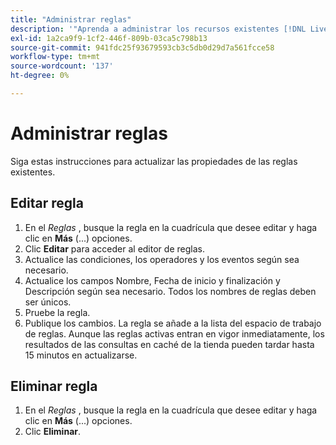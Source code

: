 ```yaml
---
title: "Administrar reglas"
description: '"Aprenda a administrar los recursos existentes [!DNL Live Search] reglas".'
exl-id: 1a2ca9f9-1cf2-446f-809b-03ca5c798b13
source-git-commit: 941fdc25f93679593cb3c5db0d29d7a561fcce58
workflow-type: tm+mt
source-wordcount: '137'
ht-degree: 0%

---
```


# Administrar reglas

Siga estas instrucciones para actualizar las propiedades de las reglas existentes.

## Editar regla

1. En el *Reglas* , busque la regla en la cuadrícula que desee editar y haga clic en **Más** (...) opciones.
1. Clic **Editar** para acceder al editor de reglas.
1. Actualice las condiciones, los operadores y los eventos según sea necesario.
1. Actualice los campos Nombre, Fecha de inicio y finalización y Descripción según sea necesario. Todos los nombres de reglas deben ser únicos.
1. Pruebe la regla.
1. Publique los cambios.
La regla se añade a la lista del espacio de trabajo de reglas. Aunque las reglas activas entran en vigor inmediatamente, los resultados de las consultas en caché de la tienda pueden tardar hasta 15 minutos en actualizarse.

## Eliminar regla

1. En el *Reglas* , busque la regla en la cuadrícula que desee editar y haga clic en **Más** (...) opciones.
1. Clic **Eliminar**.
